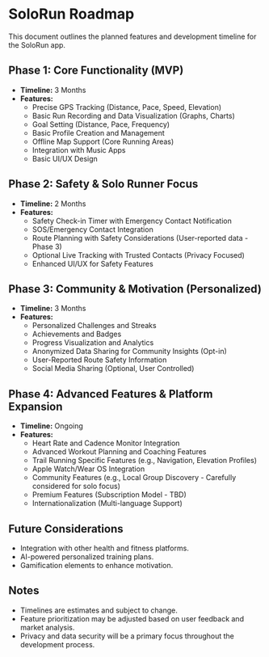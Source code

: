 # SoloRun Roadmap

This document outlines the planned features and development timeline for the SoloRun app.

## Phase 1: Core Functionality (MVP)

*   **Timeline:** 3 Months
*   **Features:**
    *   Precise GPS Tracking (Distance, Pace, Speed, Elevation)
    *   Basic Run Recording and Data Visualization (Graphs, Charts)
    *   Goal Setting (Distance, Pace, Frequency)
    *   Basic Profile Creation and Management
    *   Offline Map Support (Core Running Areas)
    *   Integration with Music Apps
    *   Basic UI/UX Design

## Phase 2: Safety & Solo Runner Focus

*   **Timeline:** 2 Months
*   **Features:**
    *   Safety Check-in Timer with Emergency Contact Notification
    *   SOS/Emergency Contact Integration
    *   Route Planning with Safety Considerations (User-reported data - Phase 3)
    *   Optional Live Tracking with Trusted Contacts (Privacy Focused)
    *   Enhanced UI/UX for Safety Features

## Phase 3: Community & Motivation (Personalized)

*   **Timeline:** 3 Months
*   **Features:**
    *   Personalized Challenges and Streaks
    *   Achievements and Badges
    *   Progress Visualization and Analytics
    *   Anonymized Data Sharing for Community Insights (Opt-in)
    *   User-Reported Route Safety Information
    *   Social Media Sharing (Optional, User Controlled)

## Phase 4: Advanced Features & Platform Expansion

*   **Timeline:** Ongoing
*   **Features:**
    *   Heart Rate and Cadence Monitor Integration
    *   Advanced Workout Planning and Coaching Features
    *   Trail Running Specific Features (e.g., Navigation, Elevation Profiles)
    *   Apple Watch/Wear OS Integration
    *   Community Features (e.g., Local Group Discovery - Carefully considered for solo focus)
    *   Premium Features (Subscription Model - TBD)
    *   Internationalization (Multi-language Support)

## Future Considerations

*   Integration with other health and fitness platforms.
*   AI-powered personalized training plans.
*   Gamification elements to enhance motivation.

## Notes

*   Timelines are estimates and subject to change.
*   Feature prioritization may be adjusted based on user feedback and market analysis.
*   Privacy and data security will be a primary focus throughout the development process.